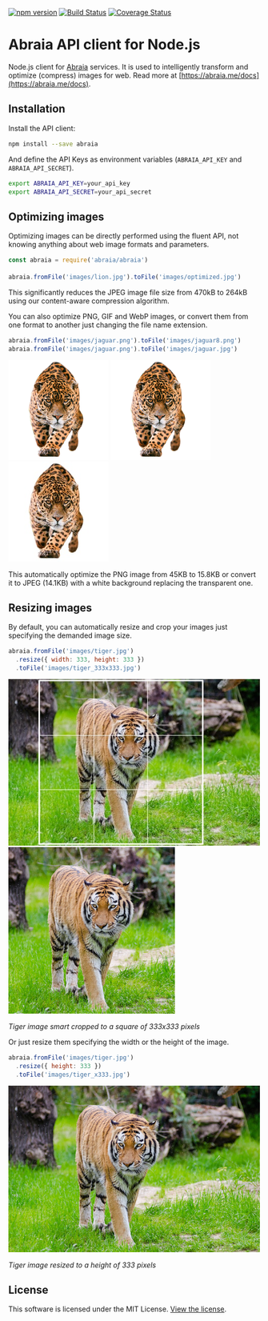 [![npm version](https://badge.fury.io/js/abraia.svg)](https://badge.fury.io/js/abraia)
[![Build Status](https://travis-ci.org/abraia/abraia-nodejs.svg)](https://travis-ci.org/abraia/abraia-nodejs)
[![Coverage Status](https://coveralls.io/repos/github/abraia/abraia-nodejs/badge.svg)](https://coveralls.io/github/abraia/abraia-nodejs)

# Abraia API client for Node.js

Node.js client for [Abraia](https://abraia.me) services. It is used to
intelligently transform and optimize (compress) images for web. Read more at
[https://abraia.me/docs](https://abraia.me/docs).

## Installation

Install the API client:

```sh
npm install --save abraia
```

And define the API Keys as environment variables (`ABRAIA_API_KEY` and
`ABRAIA_API_SECRET`).

```sh
export ABRAIA_API_KEY=your_api_key
export ABRAIA_API_SECRET=your_api_secret
```

## Optimizing images

Optimizing images can be directly performed using the fluent API, not knowing
anything about web image formats and parameters.

```js
const abraia = require('abraia/abraia')

abraia.fromFile('images/lion.jpg').toFile('images/optimized.jpg')
```

This significantly reduces the JPEG image file size from 470kB to 264kB
using our content-aware compression algorithm.

You can also optimize PNG, GIF and WebP images, or convert them from one format
to another just changing the file name extension.

```js
abraia.fromFile('images/jaguar.png').toFile('images/jaguar8.png')
abraia.fromFile('images/jaguar.png').toFile('images/jaguar.jpg')
```

![PNG jaguar](https://github.com/abraia/abraia-nodejs/raw/master/images/jaguar.png)
![PNG8 jaguar](https://github.com/abraia/abraia-nodejs/raw/master/images/jaguar8.png)
![JPEG jaguar](https://github.com/abraia/abraia-nodejs/raw/master/images/jaguar.jpg)

This automatically optimize the PNG image from 45KB to 15.8KB or convert it to
JPEG (14.1KB) with a white background replacing the transparent one.

## Resizing images

By default, you can automatically resize and crop your images just specifying
the demanded image size.

```js
abraia.fromFile('images/tiger.jpg')
  .resize({ width: 333, height: 333 })
  .toFile('images/tiger_333x333.jpg')
```

![Resized tiger image](https://github.com/abraia/abraia-nodejs/raw/master/images/tiger_503x333.jpg)
![Smart cropped tiger](https://github.com/abraia/abraia-nodejs/raw/master/images/tiger_333x333.jpg)

*Tiger image smart cropped to a square of 333x333 pixels*

Or just resize them specifying the width or the height of the image.

```js
abraia.fromFile('images/tiger.jpg')
  .resize({ height: 333 })
  .toFile('images/tiger_x333.jpg')
```

![Resized tiger image](https://github.com/abraia/abraia-nodejs/raw/master/images/tiger_x333.jpg)

*Tiger image resized to a height of 333 pixels*

## License

This software is licensed under the MIT License. [View the license](LICENSE).
